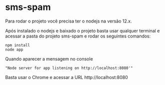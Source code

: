 # sms-spam

Para rodar o projeto você precisa ter o nodejs na versão 12.x.

Após instalado o nodejs e baixado o projeto basta usar qualquer terminal
e acessar a pasta do projeto sms-spam e rodar os seguintes comandos:

    npm install
    node app

Quando aparecer a mensagem no console
  
    "Node server for app listening on http://localhost:8080'"

Basta usar o Chrome e acessar a URL http://localhost:8080
